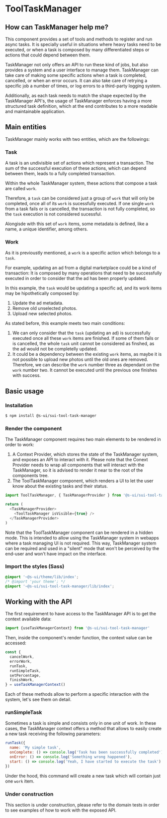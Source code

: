 # ToolTaskManager

## How can TaskManager help me?

This component provides a set of tools and methods to register and run async tasks. It is specially useful in situations where heavy tasks need to be executed, or when a task is composed by many differentiated steps or actions that could depend between them.

TaskManager not only offers an API to run these kind of jobs, but also provides a system and a user interface to manage them. TaskManager can take care of making some specific actions when a task is completed, cancelled, or when an error occurs. It can also take care of retrying a specific job a number of times, or log errors to a third-party logging system. 

Additionally, as each task needs to match the shape expected by the TaskManager API's, the usage of TaskManager enforces having a more structured task definition, which at the end contributes to a more readable and maintainable application.

## Main entities

TaskManager mainly works with two entities, which are the followings:

### Task

A task is an undivisible set of actions which represent a transaction. The sum of the successful execution of these actions, which can depend between them, leads to a fully completed transaction.

Within the whole TaskManager system, these actions that compose a task are called `work`.

Therefore, a `task` can be considered just a group of `work` that will only be completed, once all of its `work` is sucessfully executed. If one single `work` from a task fails or is cancelled, the transaction is not fully completed, so the `task` execution is not considered sucessful.

Alongisde with this set of `work` items, some metadata is defined, like a name, a unique identifier, among others.

### Work

As it is previoustly mentioned, a `work` is a specific action which belongs to a `task`.

For example, updating an ad from a digital marketplace could be a kind of transaction: It is composed by many operations that need to be successfully executed in order to consider that the ad has been properly updated.

In this example, the `task` would be updating a specific ad, and its work items may be hipothetically composed by:

1. Update the ad metadata.
2. Remove old unselected photos.
3. Upload new selected photos.

As stated before, this example meets two main conditions:

1. We can only consider that the `task` (updating an ad) is successfully executed once all these `work` items are finished. If some of them fails or is cancelled, the whole `task` unit cannot be considered as finshed, as the ad would not be completelly updated.
2. It could be a dependency between the existing `work` items, as maybe it is not possible to upload new photos until the old ones are removed. Therefore, we can describe the `work` number three as dependant on the `work` number two. It cannot be executed until the previous one finishes with success. 

## Basic usage

### Installation

```sh
$ npm install @s-ui/sui-tool-task-manager
```

### Render the component

The TaskManager component requires two main elements to be rendered in order to work:

1. A Context Provider, which stores the state of the TaskManager system, and exposes an API to interact with it. Please note that the Conext Provider needs to wrap all components that will interact with the TaskManager, so it is advised to render it near to the root of the components tree.
2. The ToolTaskManager component, which renders a UI to let the user know about the existing tasks and their status. 

```js
import ToolTaskManager, { TaskManagerProvider } from '@s-ui/sui-tool-task-manager'

return (
  <TaskManagerProvider>
    <ToolTaskManager isVisible={true} />
  </TaskManagerProvider>
)
```

Note that the ToolTaskManager component can be rendered in a hidden mode. This is intended to allow using the TaskManager system in webapps where a task managing UI is not required. This way, TaskManager system can be required and used in a "silent" mode that won't be perceived by the end-user and won't have impact on the interface.

### Import the styles (Sass)

```css
@import '~@s-ui/theme/lib/index';
/* @import 'your theme'; */
@import '~@s-ui/sui-tool-task-manager/lib/index';
```

## Working with the API

The first requirement to have access to the TaskManager API is to get the context available data:

```jsx
import {useTaskManagerContext} from '@s-ui/sui-tool-task-manager'
```

Then, inside the component's render function, the context value can be accessed:

```jsx
const {
  cancelWork,
  errorWork,
  runTask,
  runSimpleTask,
  setPercentage,
  finishWork,
} = useTaskManagerContext()
```

Each of these methods allow to perform a specific interaction with the system, let's see them on detail.

### runSimpleTask

Sometimes a task is simple and consists only in one unit of work. In these cases, the TaskManager context offers a method that allows to easily create a new task receiving the following parameters:

```js
runTask({
  name: 'My simple task',
  onComplete: () => console.log('Task has been successfully completed'),
  onError: () => console.log('Something wrong happened'),
  start: () => console.log('Yeah, I have started to execute the task')
})
```

Under the hood, this command will create a new task which will contain just one `work` item.

### Under construction

This section is under construction, please refer to the domain tests in order to see examples of how to work with the exposed API.

